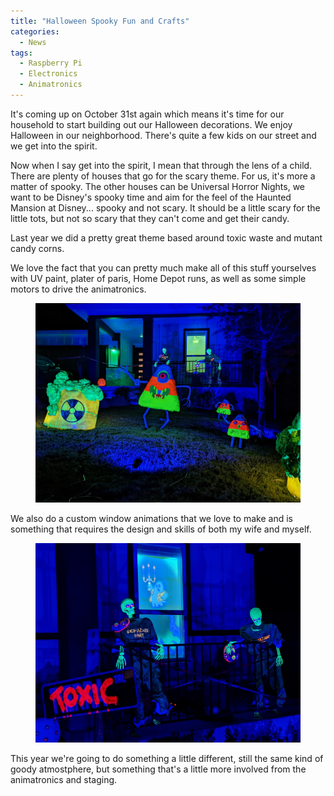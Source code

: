 ```yaml
---
title: "Halloween Spooky Fun and Crafts"
categories:
  - News
tags:
  - Raspberry Pi
  - Electronics
  - Animatronics
---
```


It's coming up on October 31st again which means it's time for our household to start building out our Halloween decorations. We enjoy Halloween in our neighborhood. There's quite a few kids on our street and we get into the spirit.

Now when I say get into the spirit, I mean that through the lens of a child.  There are plenty of houses that go for the scary theme. For us, it's more a matter of spooky.  The other houses can be Universal Horror Nights, we want to be Disney's spooky time and aim for the feel of the Haunted Mansion at Disney... spooky and not scary.  It should be a little scary for the little tots, but not so scary that they can't come and get their candy.

Last year we did a pretty great theme based around toxic waste and mutant candy corns.  

We love the fact that you can pretty much make all of this stuff yourselves with UV paint, plater of paris, Home Depot runs, as well as some simple motors to drive the animatronics.

<figure>
	<a href="/assets/images/halloween22/halloween1.jpg"><img src="/assets/images/halloween22/halloween1.jpg"></a>
</figure>

We also do a custom window animations that we love to make and is something that requires the design and skills of both my wife and myself.

<figure>
	<a href="/assets/images/halloween22/halloween2.jpg"><img src="/assets/images/halloween22/halloween2.jpg"></a>
</figure>

This year we're going to do something a little different, still the same kind of goody atmostphere, but something that's a little more involved from the animatronics and staging.  
